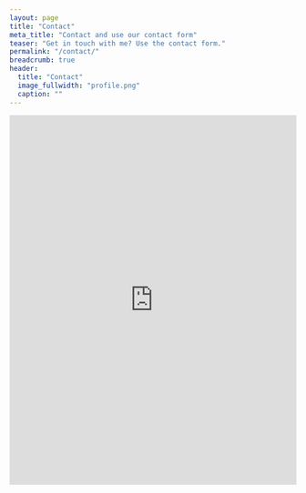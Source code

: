 ```yaml
---
layout: page
title: "Contact"
meta_title: "Contact and use our contact form"
teaser: "Get in touch with me? Use the contact form."
permalink: "/contact/"
breadcrumb: true
header:
  title: "Contact"
  image_fullwidth: "profile.png"
  caption: ""
---
```

<div class="panel">
<iframe width="100%" height="650" frameborder="0" scrolling="no" src="https://markpratley.wufoo.com/forms/contact/"></iframe>
</div>

